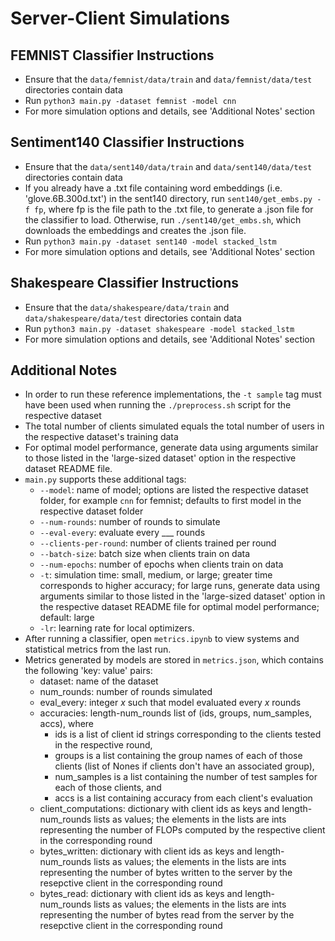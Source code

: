 # Server-Client Simulations

## FEMNIST Classifier Instructions
- Ensure that the ```data/femnist/data/train``` and ```data/femnist/data/test``` directories contain data
- Run ```python3 main.py -dataset femnist -model cnn```
- For more simulation options and details, see 'Additional Notes' section

## Sentiment140 Classifier Instructions
- Ensure that the ```data/sent140/data/train``` and ```data/sent140/data/test``` directories contain data
- If you already have a .txt file containing word embeddings (i.e. 'glove.6B.300d.txt') in the sent140 directory, run ```sent140/get_embs.py -f fp```, where fp is the file path to the .txt file, to generate a .json file for the classifier to load. Otherwise, run ```./sent140/get_embs.sh```, which downloads the embeddings and creates the .json file.
- Run ```python3 main.py -dataset sent140 -model stacked_lstm```
- For more simulation options and details, see 'Additional Notes' section

## Shakespeare Classifier Instructions
- Ensure that the ```data/shakespeare/data/train``` and ```data/shakespeare/data/test``` directories contain data
- Run ```python3 main.py -dataset shakespeare -model stacked_lstm```
- For more simulation options and details, see 'Additional Notes' section

## Additional Notes
- In order to run these reference implementations, the ```-t sample``` tag must have been used when running the ```./preprocess.sh``` script for the respective dataset
- The total number of clients simulated equals the total number of users in the respective dataset's training data
- For optimal model performance, generate data using arguments similar to those listed in the 'large-sized dataset' option in the respective dataset README file.
- ```main.py``` supports these additional tags:
    - ```--model```: name of model; options are listed the respective dataset folder, for example ```cnn``` for femnist; defaults to first model in the respective dataset folder
    - ```--num-rounds```: number of rounds to simulate
    - ```--eval-every```: evaluate every ___ rounds
    - ```--clients-per-round```: number of clients trained per round
    - ```--batch-size```: batch size when clients train on data
    - ```--num-epochs```: number of epochs when clients train on data
    - ```-t```: simulation time: small, medium, or large; greater time corresponds to higher accuracy; for large runs, generate data using arguments similar to those listed in the 'large-sized dataset' option in the respective dataset README file for optimal model performance; default: large
    - ```-lr```: learning rate for local optimizers. 
- After running a classifier, open ```metrics.ipynb``` to view systems and statistical metrics from the last run.
- Metrics generated by models are stored in ```metrics.json```, which contains the following 'key: value' pairs:
    - dataset: name of the dataset
    - num_rounds: number of rounds simulated
    - eval_every: integer *x* such that model evaluated every *x* rounds
    - accuracies: length-num_rounds list of (ids, groups, num_samples, accs), where 
        - ids is a list of client id strings corresponding to the clients tested in the respective round, 
        - groups is a list containing the group names of each of those clients (list of Nones if clients don't have an associated group), 
        - num_samples is a list containing the number of test samples for each of those clients, and
        - accs is a list containing accuracy from each client's evaluation
    - client_computations: dictionary with client ids as keys and length-num_rounds lists as values; the elements in the lists are ints representing the number of FLOPs computed by the respective client in the corresponding round
    - bytes_written: dictionary with client ids as keys and length-num_rounds lists as values; the elements in the lists are ints representing the number of bytes written to the server by the resepctive client in the corresponding round
    - bytes_read: dictionary with client ids as keys and length-num_rounds lists as values; the elements in the lists are ints representing the number of bytes read from the server by the resepctive client in the corresponding round
